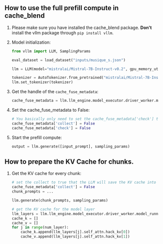 ## How to use the full prefill compute in cache_blend
1. Please make sure you have installed the cache_blend package. **Don't** install the vllm package through `pip install vllm`.


2. Model initialization:
    ```python
    from vllm import LLM, SamplingParams

    eval_dataset = load_dataset("inputs/musique_s.json")

    llm = LLM(model="mistralai/Mistral-7B-Instruct-v0.2", gpu_memory_utilization=0.8,dtype=torch.float16, enforce_eager=True,)

    tokenizer = AutoTokenizer.from_pretrained("mistralai/Mistral-7B-Instruct-v0.2")
    llm.set_tokenizer(tokenizer)
    ```

3. Get the handle of the `cache_fuse_metadata`:
    ```python
    cache_fuse_metadata = llm.llm_engine.model_executor.driver_worker.model_runner.model.model.cache_fuse_metadata
    ```

4. Set the cache_fuse_metadata to False:
    ```python
    # You basically only need to set the cache_fuse_metadata['check'] to do the full prefill, the LLM will compute the the prefill from the scratch.
    cache_fuse_metadata['collect'] = False
    cache_fuse_metadata['check'] = False
    ```

5. Start the prefill compute:
    ```python
    output = llm.generate([input_prompt], sampling_params)
    ```

## How to prepare the KV Cache for chunks.
1. Get the KV cache for every chunk:
    ```python
    # set the collect to true that the LLM will save the KV cache into `self_attn.hack_kv`
    cache_fuse_metadata['collect'] = False
    chunk_prompts = ...

    llm.generate(chunk_prompts, sampling_params) 

    # get the KV cache for the model layer
    llm_layers = llm.llm_engine.model_executor.driver_worker.model_runner.model.model.layers
    cache_k = []
    cache_v = []
    for j in range(num_layer):
        cache_k.append(llm_layers[j].self_attn.hack_kv[0])
        cache_v.append(llm_layers[j].self_attn.hack_kv[1])
    ```

